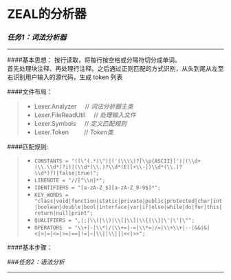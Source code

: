 # ZEAL的分析器

### _任务1：词法分析器_
***
####基本思想：
按行读取，将每行按空格或分隔符切分成单词。  
首先处理块注释、再处理行注释。之后通过正则匹配的方式识别，从头到尾从左至右识别用户输入的源代码，生成 token 列表


####文件布局：
>- Lexer.Analyzer        &nbsp;&nbsp;&nbsp;&nbsp;// _词法分析器主类_
>- Lexer.FileReadUtil    &nbsp;&nbsp;&nbsp;&nbsp;// _处理输入文件_
>- Lexer.Symbols         &nbsp;&nbsp;&nbsp;&nbsp;// _定义匹配规则_
>- Lexer.Token           &nbsp;&nbsp;&nbsp;&nbsp;&nbsp;&nbsp;&nbsp;&nbsp;// _Token类_

####匹配规则:
>- `CONSTANTS = "((\"(.*)\")|('(\\\\)?[\\p{ASCII}]')|(\\d+(\\.\\d*)?i)|(\\d*(\\.)?\\d*(E([+\\-])\\d*(\\.)?\\d*)?)|false|true)";`
>- `LINENOTE = "//[^\\n]*";`  
>- `IDENTIFIERS = "[a-zA-Z_$][a-zA-Z_0-9$]*";`
>- `KEY_WORDS = "class|void|function|static|private|public|protected|char|int|boolean|double|bool|interface|var|if|else|while|do|for|this|return|null|print";`
>- `QUALIFIERS = ",|;|\\(|\\)|\\[|\\]|\\{|\\}|\'|\'|\"";`
>- `OPERATORS  = "\\+|-|\\*|/|\\+=|-=|\\*=|/=|\\+\\+|--|&&|&|<|>|=|<=|>=|==|!=|~|\\||\\|||<<|>>";`

####基本步骤：

###_任务2：语法分析_
***


